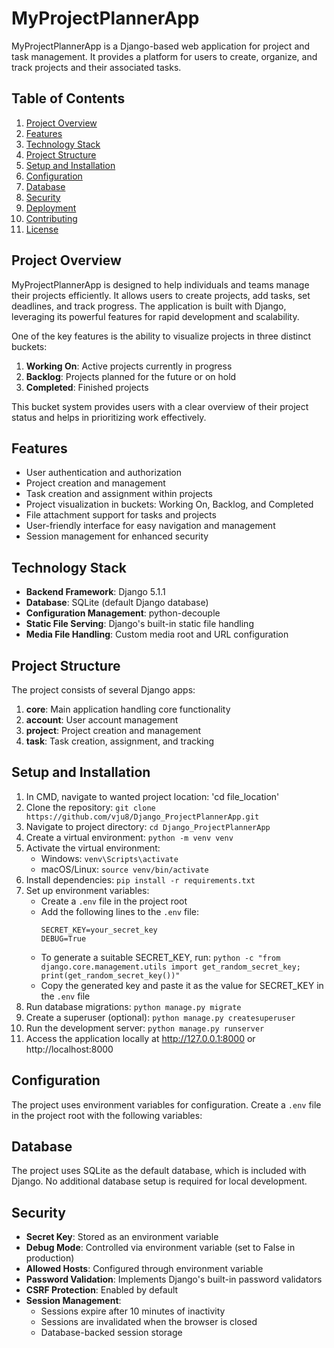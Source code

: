 # MyProjectPlannerApp

MyProjectPlannerApp is a Django-based web application for project and task management. It provides a platform for users to create, organize, and track projects and their associated tasks.

## Table of Contents

1. [Project Overview](#project-overview)
2. [Features](#features)
3. [Technology Stack](#technology-stack)
4. [Project Structure](#project-structure)
5. [Setup and Installation](#setup-and-installation)
6. [Configuration](#configuration)
7. [Database](#database)
8. [Security](#security)
9. [Deployment](#deployment)
10. [Contributing](#contributing)
11. [License](#license)

## Project Overview

MyProjectPlannerApp is designed to help individuals and teams manage their projects efficiently. It allows users to create projects, add tasks, set deadlines, and track progress. The application is built with Django, leveraging its powerful features for rapid development and scalability.

One of the key features is the ability to visualize projects in three distinct buckets:

1. **Working On**: Active projects currently in progress
2. **Backlog**: Projects planned for the future or on hold
3. **Completed**: Finished projects

This bucket system provides users with a clear overview of their project status and helps in prioritizing work effectively.

## Features

- User authentication and authorization
- Project creation and management
- Task creation and assignment within projects
- Project visualization in buckets: Working On, Backlog, and Completed
- File attachment support for tasks and projects
- User-friendly interface for easy navigation and management
- Session management for enhanced security

## Technology Stack

- **Backend Framework**: Django 5.1.1
- **Database**: SQLite (default Django database)
- **Configuration Management**: python-decouple
- **Static File Serving**: Django's built-in static file handling
- **Media File Handling**: Custom media root and URL configuration

## Project Structure

The project consists of several Django apps:

1. **core**: Main application handling core functionality
2. **account**: User account management
3. **project**: Project creation and management
4. **task**: Task creation, assignment, and tracking

## Setup and Installation

1. In CMD, navigate to wanted project location: 'cd file_location'
2. Clone the repository: `git clone https://github.com/vju8/Django_ProjectPlannerApp.git`
3. Navigate to project directory: `cd Django_ProjectPlannerApp`
4. Create a virtual environment: `python -m venv venv`
5. Activate the virtual environment:
   - Windows: `venv\Scripts\activate`
   - macOS/Linux: `source venv/bin/activate`
6. Install dependencies: `pip install -r requirements.txt`
7. Set up environment variables:
   - Create a `.env` file in the project root
   - Add the following lines to the `.env` file:
     ```
     SECRET_KEY=your_secret_key
     DEBUG=True
     ```
   - To generate a suitable SECRET_KEY, run:
     `python -c "from django.core.management.utils import get_random_secret_key; print(get_random_secret_key())"`
   - Copy the generated key and paste it as the value for SECRET_KEY in the `.env` file
8. Run database migrations: `python manage.py migrate`
9. Create a superuser (optional): `python manage.py createsuperuser`
10. Run the development server: `python manage.py runserver`
11. Access the application locally at http://127.0.0.1:8000 or http://localhost:8000

## Configuration

The project uses environment variables for configuration. Create a `.env` file in the project root with the following variables:

## Database
The project uses SQLite as the default database, which is included with Django. No additional database setup is required for local development.

## Security

- **Secret Key**: Stored as an environment variable
- **Debug Mode**: Controlled via environment variable (set to False in production)
- **Allowed Hosts**: Configured through environment variable
- **Password Validation**: Implements Django's built-in password validators
- **CSRF Protection**: Enabled by default
- **Session Management**:
  - Sessions expire after 10 minutes of inactivity
  - Sessions are invalidated when the browser is closed
  - Database-backed session storage
